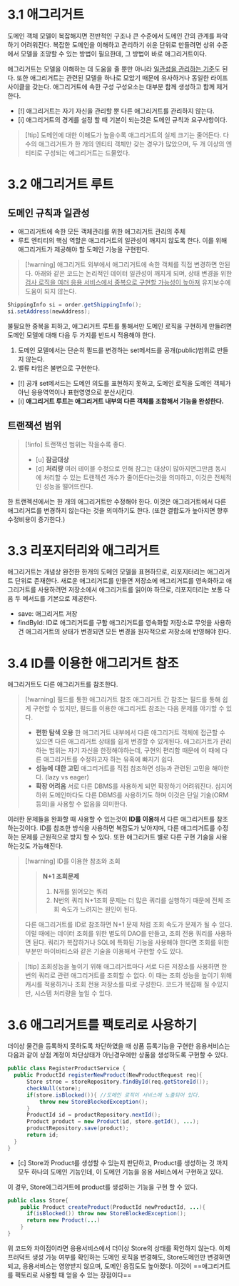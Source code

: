 # 3.1 애그리거트

도메인 객체 모델이 복잡해지면 전반적인 구조나 큰 수준에서 도메인 간의 관계를 파악하기 어려워진다.
복잡한 도메인을 이해하고 관리하기 쉬운 단위로 만들려면 상위 수준에서 모델을 조망할 수 있는 방법이 필요한데, 그 방법이 바로 애그리거트이다.

애그리거트는 모델을 이해하는 데 도움을 줄 뿐만 아니라 <u>일관성을 관리하는 기준</u>도 된다.
또한 애그리거트는 관련된 모델을 하나로 모았기 때문에 유사하거나 동일한 라이프 사이클을 갖는다. 애그리거트에 속한 구성 구성요소는 대부분 함께 생성하고 함께 제거한다.

- [!] 애그리거트는 자기 자신을 관리할 뿐 다른 애그리거트를 관리하지 않는다.
- [i] 애그리거트의 경게를 설정 할 때 기본이 되는것은 도메인 규칙과 요구사항이다.

>[!tip] 도메인에 대한 이해도가 높을수록 애그리거트의 실제 크기는 줄어든다.
>다수의 애그리거트가 한 개의 엔티티 객체만 갖는 경우가 많았으며, 두 개 이상의 엔티티로 구성되는 에그리거트는 드물었다.

# 3.2 애그리거트 루트
## 도메인 규칙과 일관성

- 애그리거트에 속한 모든 객체관리를 위한 애그리거트 관리의 주체
- 루트 엔티티의 핵심 역할은 애그리거트의 일관성이 깨지지 않도록 한다.
	이를 위해 애그리거트가 제공해야 할 도메인 기능을 구현한다.

> [!warning]  애그리거트 외부에서 애그리거트에 속한 객체를 직접 변경하면 안된다.
> 아래와 같은 코드는 논리적인 데이터 일관성이 깨지게 되며, 상태 변경을 위한 <u>검사 로직을 여러 응용 서비스에서 중복으로 구현할 가능성이 높아져</u> 유지보수에 도움이 되지 않는다.
```java
ShippingInfo si = order.getShippingInfo();
si.setAddress(newAddress);
```

불필요한 중복을 피하고, 애그리거트 루트를 통해서만 도메인 로직을 구현하게 만들려면 도메인 모델에 대해 다음 두 가지를 반드시 적용해야 한다.

1. 도메인 모델에서는 단순히 필드를 변경하는 set메서드를 공개(public)범위로 만들지 않는다.
2. 밸류 타입은 불변으로 구현한다.

- [!] 공개 set메서드는 도메인 의도를 표현하지 못하고, 도메인 로직을 도메인 객체가 아닌 응용역역이나 표현영영으로 분산시킨다.
- [i] **애그리거트 루트는 애그리거트 내부의 다른 객체를 조합해서 기능을 완성한다.**

## 트랜잭션 범위
> [!info] 트랜잭션 범위는 작을수록 좋다.
> - [u] **잠금대상**
> - [d] **처리량** 
> 여러 테이블 수정으로 인해 잠그는 대상이 많아지면그만큼 동시에 처리할 수 있는 트랜젝션 개수가 줄어든다는것을 의미하고, 이것은 전체적인 성능을 떨어뜨린다.

한 트랜젝션에서는 한 개의 애그리거트만 수정해야 한다.
이것은 애그리거트에서 다른 애그리거트를 변경하지 않는다는 것을 의미하기도 한다. (또한 결합도가 높아지면 향후 수정비용이 증가한다.)

# 3.3 리포지터리와 애그리거트

애그리거트는 개념상 완전한 한개의 도메인 모델을 표현하므로, 리포지터리는 애그리거트 단위로 존재한다.
새로운 애그리거트를 만들면 저장소에 애그리거트를 영속화하고 애그리거트를 사용하려면 저장소에서 애그리거트를 읽어야 하므로, 리포지터리는 보통 다음 두 메서드를 기본으로 제공한다.
- save: 애그리거트 저장
- findById: ID로 애그리거트를 구함
애그리거트를 영속화할 저장소로 무엇을 사용하건 애그리거트의 상태가 변경되면 모든 변경을 원자적으로 저장소에 반영해야 한다.

# 3.4 ID를 이용한 애그리거트 참조

애그리거트도 다른 애그리거트를 참조한다.

>[!warning] 필드를 통한 애그리거트 참조
> 애그리거트 간 참조는 필드를 통해 쉽게 구현할 수 있지만, 필드를 이용한 애그리거트 참조는 다음 문제를 야기할 수 있다.
>- **편한 탐색 오용**
>   한 애그리거트 내부에서 다른 애그리거트 객체에 접근할 수 있으면 다른 애그리거트 상태를 쉽게 변경할 수 있게된다.
>   애그리거트가 관리하는 범위는 자기 자신을 한정해야하는데, 구현의 편리함 때문에 이 때에 다른 애그리거트를 수정하고자 하는 유혹에 빠지기 쉽다.
> - **성능에 대한 고민**
> 애그리거트를 직접 참조하면 성능과 관련된 고민을 해아한다. (lazy vs eager)
> - **확장 어려움**
>  서로 다른 DBMS를 사용하게 되면 확장하기 어려워진다. 심지어 하위 도메인마다도 다른 DBMS를 사용하기도 하며 이것은 단일 기술(ORM등의)을 사용할 수 없음을 의미한다.

이러한 문제들을 완화할 때 사용할 수 있는것이 **ID를 이용**해서 다른 애그리거트를 참조하는것이다.
ID를 참조한 방식을 사용하면 복잡도가 낮아지며, 다른 애그리거트를 수정하는 문제를 근원적으로 방지 할 수 있다. 또한 애그리거트 별로 다른 구현 기술을 사용하는것도 가능해진다.

>[!warning] ID를 이용한 참조와 조회
>>**N+1 조회문제**
>>1. N개를 읽어오는 쿼리
>>2. N번의 쿼리
>>N+1조회 문제는 더 많은 쿼리를 실행하기 때문에 전체 조회 속도가 느려지는 원인이 된다.
>
>다른 애그리거트를 ID로 참조하면 N+1 문제 처럼 조회 속도가 문제가 될 수 있다.
>이럴 때에는 데이터 조회를 위한 별도의 DAO를 만들고, 조회 전용 쿼리를 사용하면 된다.
>쿼리가 복잡하거나 SQL에 특화된 기능을 사용해야 한다면 조회를 위한 부분만 마이바티스와 같은 기술을 이용해서 구현할 수도 있다.


>[!tip] 조회성능을 높이기 위해
>애그리거트마다 서로 다른 저장소를 사용하면 한번의 쿼리로 관련 애그리거트를 조회할 수 없다.
>이 때는 조회 성능을 높이기 위해 캐시를 적용하거나 조회 전용 저장소를 따로 구성한다.
>코드가 복잡해 질 수있지만, 시스템 처리량을 높일 수 있다.


# 3.6 애그리거트를 팩토리로 사용하기

더이상 물건을 등록하지 못하도록 차단하였을 때 상품 등록기능을 구현한 응용서비스는 다음과 같이 상점 계정이 차단상태가 아닌경우에만 상품을 생성하도록 구현할 수 있다.

```java
public class RegisterProductService {
  public ProductId registerNewProduct(NewProductRequest req){
	  Store stroe = storeRepository.findById(req.getStoreId());
	  checkNull(store);
	  if(store.isBlocked()){ //도메인 로직이 서비스에 노출되어 있다.
		  throw new StoreBlockedException();
	  }
	  ProductId id = productRepository.nextId();
	  Product product = new Product(id, store.getId(), ...);
	  productRepository.save(product);
	  return id;
  }
}
```
- [c] Store과 Product를 생성할 수  있는지 판단하고, Product를 생성하는 것 까지 모두 하나의 도메인 기능인데, 이 도메인 기능을 응용 서비스에서 구현하고 있다.

이 경우, Store에그리거트에 product를 생성하는 기능을 구현 할 수 있다.
```java
public class Store{
	public Product createProduct(ProductId newProductId, ...){
	  if(isBlocked()) throw new StoreBlockedException();
	  return new Product(...)
	}
}
```
위 코드와 차이점이라면 응용서비스에서 더이상 Store의 상태를 확인하지 않는다.
이제 프러덕트 생성 가능 여부를 확인하는 도메인 로직을 변경해도, Store도메인만 변경하면 되고, 응용서비스는 영양받지 않으며, 도메인 응집도도 높아졌다. 이것이 ==애그리거트를 팩토리로 사용할 때 얻을 수 있는 장점이다==
